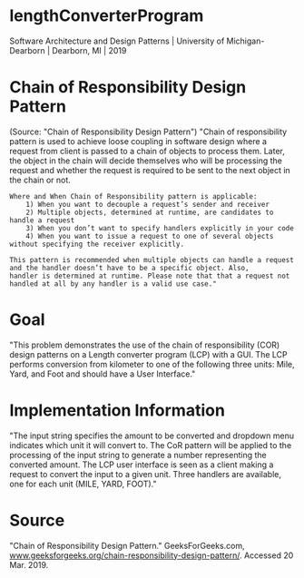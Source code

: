 # lengthConverterProgram
Software Architecture and Design Patterns | University of Michigan-Dearborn | Dearborn, MI | 2019

# Chain of Responsibility Design Pattern 
(Source: "Chain of Responsibility Design Pattern")
     "Chain of responsibility pattern is used to achieve loose coupling in software design where a request from client is passed to a          chain of objects to process them. 
     Later, the object in the chain will decide themselves who will be processing the request and whether the request is required to be        sent to the next object in the chain or not.

    Where and When Chain of Responsibility pattern is applicable:
        1) When you want to decouple a request’s sender and receiver
        2) Multiple objects, determined at runtime, are candidates to handle a request
        3) When you don’t want to specify handlers explicitly in your code
        4) When you want to issue a request to one of several objects without specifying the receiver explicitly.
    
    This pattern is recommended when multiple objects can handle a request and the handler doesn’t have to be a specific object. Also,         handler is determined at runtime. Please note that that a request not handled at all by any handler is a valid use case."

# Goal
"This problem demonstrates the use of the chain of responsibility (COR) design patterns on a Length converter program (LCP) with a GUI. The LCP performs conversion from kilometer to one of the following three units: Mile, Yard, and Foot and should have a User Interface."

# Implementation Information
"The input string specifies the amount to be converted and dropdown menu indicates which unit it will convert to. The CoR pattern will be applied to the processing of the input string to generate a number representing the converted amount. The LCP user interface is seen as a client making a request to convert the input to a given unit. Three handlers are available, one for each unit (MILE, YARD, FOOT)."

# Source
  "Chain of Responsibility Design Pattern." GeeksForGeeks.com, www.geeksforgeeks.org/chain-responsibility-design-pattern/. Accessed 20 Mar. 2019. 
